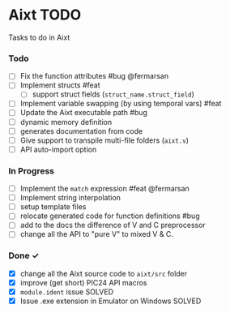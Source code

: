 # Aixt TODO

Tasks to do in Aixt 

### Todo

- [ ] Fix the function attributes #bug @fermarsan
- [ ] Implement structs #feat
    - [ ] support struct fields (`struct_name.struct_field`)
- [ ] Implement variable swapping (by using temporal vars) #feat
- [ ] Update the Aixt executable path #bug
- [ ] dynamic memory definition
- [ ] generates documentation from code
- [ ] Give support to transpile multi-file folders (`aixt.v`)
- [ ] API auto-import option

### In Progress

- [ ] Implement the `match` expression #feat @fermarsan
- [ ] Implement string interpolation
- [ ] setup template files
- [ ] relocate generated code for function definitions #bug
- [ ] add to the docs the difference of V and C preprocessor
- [ ] change all the API to "pure V" to mixed V & C.  
   
### Done ✓

- [x] change all the Aixt source code to `aixt/src` folder
- [x] improve (get short) PIC24 API macros
- [x] `module.ident` issue SOLVED
- [x] Issue .exe extension in Emulator on Windows SOLVED